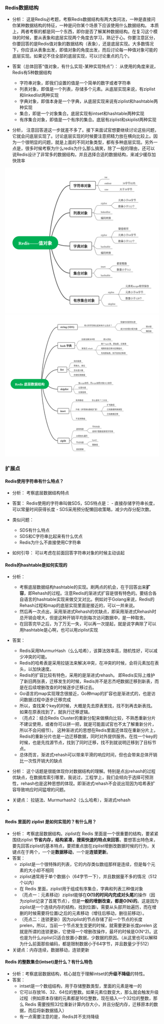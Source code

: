 ### Redis数据结构

- 分析： 
	这是Redis必考题，考察Redis数据结构有两大类问法，一种是直接问你某种数据结构的特征，一种是问你某个场景下应该使用什么数据结构。 本质上，两者考察的都是同一个东西，即你是否了解某种数据结构。在复习这个模块的时候，要从表象和底层实现两个角度去学习，熟记于心。你要注意区分，你要回答的是Redis值对象的数据结构（表象），还是底层实现。大多数情况下，你应该从表象出发，即值对象的角度出发，而后讨论每一种值对象可能的底层实现。如果记不住全部的底层实现，可以讨论重点的几个。

- 答案（总体回答“值对象，有什么实现-某种实现特点”）：
	从使用的角度来说，Redis有5种数据结构
	- 字符串对象，即我们设置的值是一个简单的数字或者字符串
	- 列表对象，即值是一个列表，存储多个元素。从底层实现来说，有ziplist和linkedlist两种实现
	- 字典对象，即值本身是一个字典，从底层实现来说有ziplist和hashtable两种实现
	- 集合，即是一个对象集合。底层实现有intset和hashtable两种实现
	- 有序集合对象，即值是一个有序的集合。底层有ziplist和skiplist两种实现

- 分析，
	注意回答道这一步就差不多了。接下来面试官想要继续讨论这些问题，它就会问底层实现了。讨论底层实现的时候要注意把精力放在横向比较上。因为一个很明显的问题，就是上面的不同对象类型，都有多种底层实现。另外一点是，很多时候考察为什么redis为什么那么搞笑，除了一般的理由，还可以说Redis设计了非常多的数据结构，并且选择合适的数据结构，来减少缓存加快效率


![表象结构5种](img/redis-struct-1.png)
![表象底层结构6种](img/redis-struct-2.png)

### 扩展点

#### **Redis使用字符串有什么特点？**
- 分析： 考察底层数据结构特点
- 答案：
	Redis使用的字符串叫做SDS，SDS特点是：
		- 直接存储字符串长度，可以常量时间获得长度
		- SDS采用预分配懒回收策略，减少内存分配次数。

- 类似问题：
	- SDS有什么特点
	- SDS和C字符串比起来有什么优点
	- Redis为什么不直接使用C字符串

- 如何引导：
	可以考虑在前面回答字符串对象的时候主动谈起

#### **Redis的hashtable是如何实现的**
- 分析：
	- 考察底层数据结构hashtable的实现。刷两点的机会，在于回答出来**扩容**，即Rehash的过程。注意Redis的渐进式扩容是很有特色的。要结合各自语言的hashtable实现来做交叉对比。例如对于Golang来说，Redis的Rehash过程和map的底层实现里面是接近的，可以一并来说。
	- 然后再一次点出，采用渐进式Rehash的优缺点，即采用渐进式Rehash时总开销会增大，但是这种开销平均到每次访问数据中，是一种取舍。
	- 在回答完毕之后，为了万无一失，可以再一次提起，就是说字典除了可以用hashtable是心啊，也可以用ziplist实现

- 答案：
	- Redis采用MurmurHash（么么哈希），该算法效率高，随机性好，可以减少冲突的可能。
	- Redis的哈希表是采用拉链法来解决冲突，在冲突的时候，会将元素加在表头，以加快速度。
	- Redis的扩容比较有特色，采用的是渐进式rehash。 即Redis实际上维护了新旧两张表，迁移发生的时候，Redis并不是志杰吧数据迁移到新表，而是在后续增删改查的时候逐步迁移过去。
	- Go语言的map实现理念很接近，Go种map的扩容也是渐进式的，也是访问数据过程中逐步迁移完成
	- 所以，查找某个key的时候，大概是先去原表里找，找不到再去新表找。如果在原表找到了，就执行迁移逻辑。
	- （亮点2：结合Redis Cluster的重新分配来做横向比较，不熟悉重新分片不建议使用，或者你可以拼一把，就是可能面试官也不太了解重新分片，所以不会问细节）。 这种渐进式的思想在Redis里面还体现在重新分片上，Redis的重新分片也是一边迁移数据，同时对外提供服务。在找一个key的时候，也是先找源节点，找到了同时迁移，找不到就说明迁移到了目标节点。
	- 总体而言，渐进式rehash可以带来平滑的响应时间，但也会带来总体开销比一次性开销大的缺点
- 分析： 
	这个话题是很能体现你对数据结构的理解。特别是点出rehash的过程优缺点，在数据库索引哪里，我说过，工程学上，我们会倾向于选择可预测性，rehash也是这种思想的体现。即渐进式rehash不会说出现因为哈希表扩容导致响应时间猛增的问题。
- 关键点： 拉链法、Murmurhash2（么么哈希），渐进式rehash

- 

#### **Redis 里面的 ziplist 是如何实现的？有什么用？**
- 分析：
	考察底层数据结构。ziplist在 Redis 里面是一个很重要的结构，要紧紧围绕ziplist **节省内存，结构紧凑，搜索快速的特点来回答**。要想答出特色来，要先回答ziplist的基本特点，要把重点放在ziplist增删改数据时候的行为，关键点在于两个，一个是**数据移动**，一个是**连锁更新**。
- 答案：
	- ziplist是一个很特殊的列表，它的内存类似数组那样是连续，但是每个元素的大小却不相同
	- ziplist通常用于单个数据小（64字节一下），并且数据量不多的情况（512个以内）
	- 在 Redis 里面，ziplist用于组成有序集合，字典和列表三种值对象
	- （亮点一：元素移动）ziplist能够在**O(1)的时间内完成对头尾**的操作（因为ziplist记录了首尾节点），但是**一般的增删改查，都是O(N)的**。这是因为ziplist是一个连续内存的结构，找到位置i，需要从头部开始遍历，而在增删的时候需要将位置i之后的元素移动（增往后移动，删往前移动）。
	- （亮点二：连锁更新）因为ziplist的节点存储了前一个节点的长度prelen，所以，当前一个节点发生变更的时候，就需要更新长度prelen
	这就是所谓的连锁更新，它使得一个增删改操作，最坏的时候是O(N^2)。这也是为什么ziplist只适合放置小数据，少数据的原因。（从这里也可以解释为什么前面那些编码，都是限制数据小于64字节，并且数量少于512）
- 关键点：内存连续，数据移动，连锁更新


#### **Redis 的整数集合(intset)是什么？有什么特色**
- 分析：考察底层数据结构，核心就在于理解intset的**升级不降级**的特性。
- 答案：
	- intset是一个数组结构，用于存储整数类型，里面的元素是唯一的
	- 它可以存放16、32、64位的整数。如果元素位数变大，那么就会触发升级过程（例如原本存储的元素都是16位整数，现在插入一个32位的整数，那么 Redis 需要按照32位重新计算内存大小，并且分配内存，迁移原本的数据，而后将新数据插入）
	- 有一点需要注意的是，Redis并不支持降级
	

